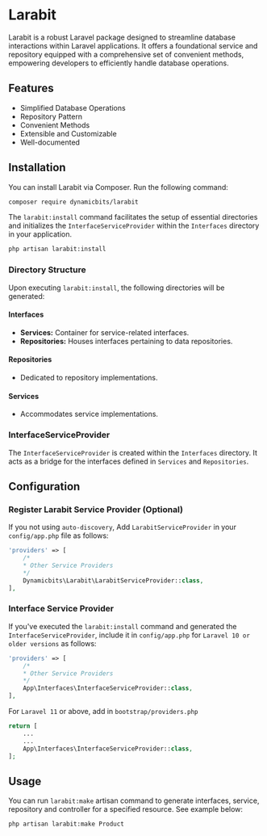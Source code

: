 # Larabit

Larabit is a robust Laravel package designed to streamline database interactions within Laravel applications. It offers a foundational service and repository equipped with a comprehensive set of convenient methods, empowering developers to efficiently handle database operations.

## Features

-   Simplified Database Operations
-   Repository Pattern
-   Convenient Methods
-   Extensible and Customizable
-   Well-documented

## Installation

You can install Larabit via Composer. Run the following command:

```bash
composer require dynamicbits/larabit
```

The `larabit:install` command facilitates the setup of essential directories and initializes the `InterfaceServiceProvider` within the `Interfaces` directory in your application.

```bash
php artisan larabit:install
```

### Directory Structure

Upon executing `larabit:install`, the following directories will be generated:

#### Interfaces

-   **Services:** Container for service-related interfaces.
-   **Repositories:** Houses interfaces pertaining to data repositories.

#### Repositories

-   Dedicated to repository implementations.

#### Services

-   Accommodates service implementations.

### InterfaceServiceProvider

The `InterfaceServiceProvider` is created within the `Interfaces` directory. It acts as a bridge for the interfaces defined in `Services` and `Repositories`.

## Configuration

### Register Larabit Service Provider (Optional)

If you not using `auto-discovery`, Add `LarabitServiceProvider` in your `config/app.php` file as follows:

```php
'providers' => [
    /*
    * Other Service Providers
    */
    Dynamicbits\Larabit\LarabitServiceProvider::class,
],
```

### Interface Service Provider

If you've executed the `larabit:install` command and generated the `InterfaceServiceProvider`, include it in `config/app.php` for `Laravel 10 or older versions` as follows:

```php
'providers' => [
    /*
    * Other Service Providers
    */
    App\Interfaces\InterfaceServiceProvider::class,
],
```

For `Laravel 11` or above, add in `bootstrap/providers.php`
```php
return [
    ...
    ...
    App\Interfaces\InterfaceServiceProvider::class,
];
```

## Usage

You can run `larabit:make` artisan command to generate interfaces, service, repository and controller for a specified resource. See example below:

```bash
php artisan larabit:make Product
```
